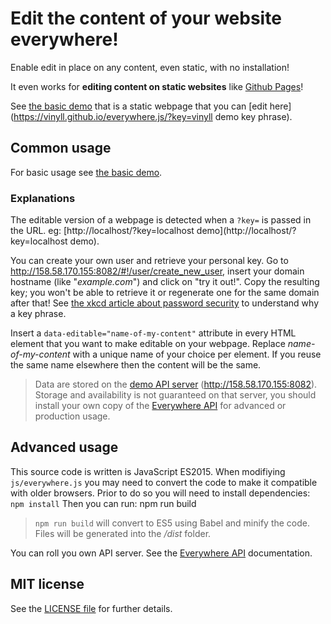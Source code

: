 # Edit the content of your website everywhere!

Enable edit in place on any content, even static, with no installation!

It even works for **editing content on static websites** like
[Github Pages](https://pages.github.com/)!

See [the basic demo](https://vinyll.github.io/everywhere.js/demo.html) that is a static webpage that you can
[edit here](https://vinyll.github.io/everywhere.js/?key=vinyll demo key phrase).


## Common usage

For basic usage see [the basic demo](https://vinyll.github.io/everywhere.js/).

### Explanations

The editable version of a webpage is detected when a `?key=` is passed in
the URL. eg: [http://localhost/?key=localhost demo](http://localhost/?key=localhost demo).

You can create your own user and retrieve your personal key.
Go to http://158.58.170.155:8082/#!/user/create_new_user, insert your domain hostname (like "_example.com_") and click on "try it out!".
Copy the resulting key; you won't be able to retrieve it or regenerate one for the same domain after that!
See [the xkcd article about password security](https://xkcd.com/936/)
to understand why a key phrase.

Insert a `data-editable="name-of-my-content"` attribute in every HTML
element that you want to make editable on your webpage.
Replace _name-of-my-content_ with a unique name of your choice per element. If you reuse the same name elsewhere then the content will
be the same.

> Data are stored on the [demo API server](http://158.58.170.155:8082) (http://158.58.170.155:8082).
Storage and availability is not guaranteed on that server, you should
install your own copy of the [Everywhere API](https://github.com/vinyll/everywhere-api)
for advanced or production usage.


## Advanced usage

This source code is written is JavaScript ES2015.
When modifiying `js/everywhere.js` you may need to convert the code to
make it compatible with older browsers.
Prior to do so you will need to install dependencies: `npm install`
Then you can run: npm run build

> `npm run build` will convert to ES5 using Babel and minify the code.
> Files will be generated into the _/dist_ folder.


You can roll you own API server. See the [Everywhere API](https://github.com/vinyll/everywhere-api) documentation.


## MIT license

See the [LICENSE file](LICENSE.txt) for further details.
